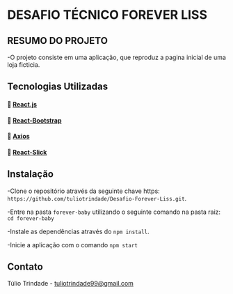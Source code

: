 # DESAFIO TÉCNICO FOREVER LISS


## RESUMO DO PROJETO

-O projeto consiste em uma aplicação, que reproduz a pagina inicial de uma loja ficticia.

## Tecnologias Utilizadas

#### :link: [React.js](https://pt-br.reactjs.org/)
#### :link: [React-Bootstrap](https://react-bootstrap.github.io/)
#### :link: [Axios](https://www.npmjs.com/package/axios)
#### :link: [React-Slick](https://www.npmjs.com/package/react-slick)

## Instalação

-Clone o repositório através da seguinte chave https: `https://github.com/tuliotrindade/Desafio-Forever-Liss.git`.

-Entre na pasta `forever-baby` utilizando o seguinte comando na pasta raiz: `cd forever-baby`

-Instale as dependências através do `npm install`.

-Inicie a aplicação com o comando `npm start`

## Contato 

Túlio Trindade - tuliotrindade99@gmail.com
